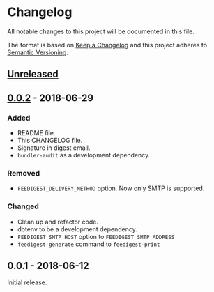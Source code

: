 # Changelog

All notable changes to this project will be documented in this file.

The format is based on [Keep a Changelog][] and this project adheres to
[Semantic Versioning][].

## [Unreleased]

## [0.0.2][] - 2018-06-29

### Added

- README file.
- This CHANGELOG file.
- Signature in digest email.
- `bundler-audit` as a development dependency.

### Removed

- `FEEDIGEST_DELIVERY_METHOD` option. Now only SMTP is supported.

### Changed

- Clean up and refactor code.
- dotenv to be a development dependency.
- `FEEDIGEST_SMTP_HOST` option to `FEEDIGEST_SMTP_ADDRESS`
- `feedigest-generate` command to `feedigest-print`

## 0.0.1 - 2018-06-12

Initial release.

[Keep a Changelog]: http://keepachangelog.com/en/1.0.0/
[Semantic Versioning]: http://semver.org/spec/v2.0.0.html
[Unreleased]: https://github.com/agorf/feedigest/compare/0.0.2...HEAD
[0.0.2]: https://github.com/agorf/feedigest/compare/0.0.1...0.0.2
